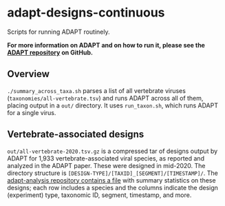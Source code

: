 # adapt-designs-continuous

Scripts for running ADAPT routinely.

**For more information on ADAPT and on how to run it, please see the [ADAPT repository](https://github.com/broadinstitute/adapt) on GitHub.**

## Overview

`./summary_across_taxa.sh` parses a list of all vertebrate viruses (`taxonomies/all-vertebrate.tsv`) and runs ADAPT across all of them, placing output in a `out/` directory.
It uses `run_taxon.sh`, which runs ADAPT for a single virus.

## Vertebrate-associated designs

`out/all-vertebrate-2020.tsv.gz` is a compressed tar of designs output by ADAPT for 1,933 vertebrate-associated viral species, as reported and analyzed in the ADAPT paper.
These were designed in mid-2020.
The directory structure is `[DESIGN-TYPE]/[TAXID]_[SEGMENT]/[TIMESTAMP]/`.
The [adapt-analysis repository contains a file](https://github.com/broadinstitute/adapt-analysis/blob/main/adapt-benchmarking/panel-designs/all-vertebrate/data/design-results.tsv) with summary statistics on these designs; each row includes a species and the columns indicate the design (experiment) type, taxonomic ID, segment, timestamp, and more.
